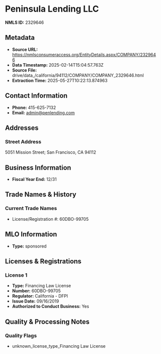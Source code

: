 # Peninsula Lending LLC

**NMLS ID:** 2329646

## Metadata
- **Source URL:** https://nmlsconsumeraccess.org/EntityDetails.aspx/COMPANY/2329646
- **Data Timestamp:** 2025-02-14T15:04:57.763Z
- **Source File:** drive/data_/california/94112/COMPANY/COMPANY_2329646.html
- **Extraction Time:** 2025-05-27T10:22:13.874963

## Contact Information
- **Phone:** 415-625-7132
- **Email:** admin@penlending.com

## Addresses
### Street Address
5051 Mission Street; San Francisco, CA 94112

## Business Information
- **Fiscal Year End:** 12/31

## Trade Names & History
### Current Trade Names
- License/Registration #: 60DBO-99705

## MLO Information
- **Type:** sponsored

## Licenses & Registrations

### License 1
- **Type:** Financing Law License
- **Number:** 60DBO-99705
- **Regulator:** California - DFPI
- **Issue Date:** 09/16/2019
- **Authorized to Conduct Business:** Yes

## Quality & Processing Notes
### Quality Flags
- unknown_license_type_Financing Law License
